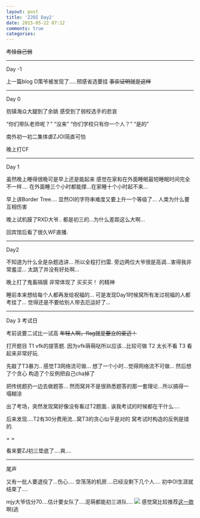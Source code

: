 ```yaml
---
layout: post
title: 'ZJOI Day2'
date: 2015-05-22 07:12
comments: true
categories: 
---
```

<del>考挂自己弱<del>
<!--more-->
---

Day -1

上一篇blog D策爷被发现了.....预感省选要挂 <del>事实证明就是这样<del>

---

Day 0

抱镇海众大腿到了余姚
感受到了弱校选手的悲哀

“你们带队老师呢？”
“没来”
“你们学校只有你一个人？”
“是的”

南外初一初二集体虐ZJOI简直可怕

晚上打CF

---
Day 1

虽然晚上睡得很晚可是早上还是能起来
感觉在家和在外面睡眠最短睡眠时间完全不一样....
在外面睡三个小时都能撑...在家睡十个小时起不来...

早上讲Border Tree....
显然OI的字符串难度又要上升一个等级了...
人类为什么要互相伤害

晚上试机膜了RXD大爷..
都是初三的...为什么差距这么大啊...

回宾馆后看了很久WF直播.

---
Day2

不知道为什么全是杂题选讲...
所以全程打扫雷.
旁边两位大爷很是高调...害得我非常羞涩...
太跳了并没有好处啊...

晚上打了鬼畜隔膜
非常体现了 买买买！ 的精神

睡前本来想给每个人都再发给祝福的...
可是发现Day1时候窝所有发过祝福的人都考挂了...
觉得还是不要给别人带去厄运好了...

---
Day 3
考试日

考前说要二试比一试高 <del>年轻人啊，flag就是要立的豪迈！<del>

打开题目
T1 vfk的提答题. 因为vfk萌萌哒所以应该...比较可做
T2 太长不看
T3 看起来非常好玩.

先敲了T3暴力..
感觉T3网络流可做...
想了一个小时...觉得网络流不可做...
然后想了个贪心
构造了个反例把自己cha掉了

把传统题扔一边去做题答...
然而窝并不是很熟悉题答的那一套理论...所以搞得一塌糊涂

出了考场，突然发现窝好像没有看过T2题面..
诶我考试的时候都在干什么....

后来发现....T2有30分费用流...窝T3的贪心似乎是对的
窝考试时构造的反例是错的.

= =

看来要ZJ初三垫底了....爽....

---
尾声

又有一批人要退役了...伤心....
空荡荡的机房....已经没剩下几个人....
初中OI生涯就结束了....

mjy大爷估分70....估计要女队了....泥萌都能初三进队....
![](http://wuzhuangtai00.opendrive.com/files/NDZfMzI2NzFfTmo5NzZfOThmZA/QQ图片20150522155228.jpg)
感觉窝比较推荐[这一款](http://item.taobao.com/item.htm?spm=a230r.1.14.1.7HbivZ&id=165432685&ns=1&abbucket=14#detail)啊(逃
